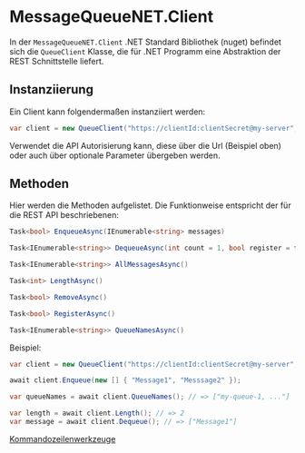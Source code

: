 # MessageQueueNET.Client

In der `MessageQueueNET.Client` .NET Standard Bibliothek (nuget) befindet sich die `QueueClient` Klasse, die für .NET Programm eine Abstraktion der REST Schnittstelle liefert.

## Instanziierung 

Ein Client kann folgendermaßen instanziiert werden:

```csharp
var client = new QueueClient("https://clientId:clientSecret@my-server", "my-queue-1");
```

Verwendet die API Autorisierung kann, diese über die Url (Beispiel oben) oder auch über optionale Parameter übergeben werden.

## Methoden

Hier werden die Methoden aufgelistet. Die Funktionweise entspricht der für die REST API beschriebenen:

```csharp
Task<bool> EnqueueAsync(IEnumerable<string> messages)
```

```csharp
Task<IEnumerable<string>> DequeueAsync(int count = 1, bool register = false)
```

```csharp
Task<IEnumerable<string>> AllMessagesAsync()
```

```csharp
Task<int> LengthAsync()
```

```csharp
Task<bool> RemoveAsync()
```

```csharp
Task<bool> RegisterAsync()
```

```csharp
Task<IEnumerable<string>> QueueNamesAsync()
```

Beispiel:

```csharp
var client = new QueueClient("https://clientId:clientSecret@my-server", "my-queue-1");

await client.Enqueue(new [] { "Message1", "Messsage2" });

var queueNames = await client.QueueNames(); // => ["my-queue-1, ..."]

var length = await client.Length(); // => 2
var message = await client.Dequeue(); // => ["Message1"]
```

[Kommandozeilenwerkzeuge](./doc/console/tools_de.md)